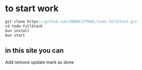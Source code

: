 <h1>to start work</h1>

```js
git clone https://github.com/INDRAJITPAAL/todo-fullStack.git
cd todo-fullStack
bun install
bun start
```

<h2>in this site you can</h2>
Add
remove
update
mark as done

